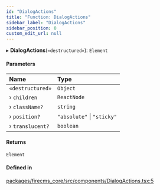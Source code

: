 ```yaml
---
id: "DialogActions"
title: "Function: DialogActions"
sidebar_label: "DialogActions"
sidebar_position: 0
custom_edit_url: null
---
```


▸ **DialogActions**(`«destructured»`): `Element`

#### Parameters

| Name | Type |
| :------ | :------ |
| `«destructured»` | `Object` |
| › `children` | `ReactNode` |
| › `className?` | `string` |
| › `position?` | ``"absolute"`` \| ``"sticky"`` |
| › `translucent?` | `boolean` |

#### Returns

`Element`

#### Defined in

[packages/firecms_core/src/components/DialogActions.tsx:5](https://github.com/FireCMSco/firecms/blob/d45f3739/packages/firecms_core/src/components/DialogActions.tsx#L5)
